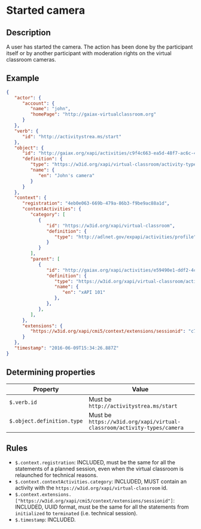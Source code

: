 # Started camera

## Description

A user has started the camera. The action has been done by the participant itself or by another participant with moderation rights on the virtual classroom cameras. 

## Example

```json
{
   "actor": {
      "account": {
         "name": "john",
         "homePage": "http://gaiax-virtualclassroom.org"
      }
   },
   "verb": {
      "id": "http://activitystrea.ms/start"
   },
   "object": {
      "id": "http://gaiax.org/xapi/activities/c9f4c663-ea5d-48f7-ac6c-4d3534562eed",
      "definition": {
         "type": "https://w3id.org/xapi/virtual-classroom/activity-types/camera",
         "name": {
            "en": "John's camera"
         }
      }
   },
   "context": {
      "registration": "4eb0e063-669b-479a-86b3-f9be9ac88a1d",
      "contextActivities": {
         "category": [
            {
               "id": "https://w3id.org/xapi/virtual-classroom",
               "definition": {
                  "type": "http://adlnet.gov/expapi/activities/profile"
               }
            }
         ], 
         "parent": [
            {
               "id": "http://gaiax.org/xapi/activities/e59490e1-ddf2-4c43-bfdc-14e274abc106",
               "definition": {
                  "type": "https://w3id.org/xapi/virtual-classroom/activity-types/camera",
                  "name": {
                     "en": "xAPI 101"
                  },
               },
            },
         ],
      },
      "extensions": {
         "https://w3id.org/xapi/cmi5/context/extensions/sessionid": "c7b6f0a9-482c-4c03-acc1-548289126963"
      }
   },
   "timestamp": "2016-06-09T15:34:26.887Z"
}
```

## Determining properties

| Property | Value |
|---|---|
| `$.verb.id` | Must be `http://activitystrea.ms/start` |
| `$.object.definition.type` | Must be `https://w3id.org/xapi/virtual-classroom/activity-types/camera` |


## Rules

- `$.context.registration`: INCLUDED, must be the same for all the statements of a planned session, even when the virtual classroom is relaunched for technical reasons.
- `$.context.contextActivities.category`: INCLUDED, MUST contain an activity with the `https://w3id.org/xapi/virtual-classroom` id.
- `$.context.extensions.["https://w3id.org/xapi/cmi5/context/extensions/sessionid"]`: INCLUDED, UUID format, must be the same for all the statements from `initialized` to `terminated` (i.e. technical session).
- `$.timestamp`: INCLUDED.
